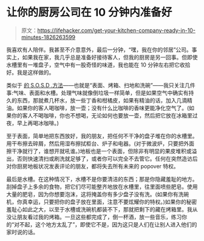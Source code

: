 # 让你的厨房公司在 10 分钟内准备好

> 原文：<https://lifehacker.com/get-your-kitchen-company-ready-in-10-minutes-1826263599>

我喜欢有人陪伴。我甚至不介意意外，最后一分钟，“嘿，我在你的邻居”公司。事实上，如果我在家，我几乎总是准备好接待客人，但我的厨房是另一回事。但即使水槽里有一堆盘子，空气中有一股奇怪的味道，我也能在 10 分钟左右把它收拾好。我是这样做的。



类似于 [的 S.O.S.D .方法](http://www.apartmenttherapy.com/a-memorable-20-minute-kitchen-cleaning-routine-sosd-242897)——也就是“表面、烤箱、扫地和洗碗”——我只关注几件事:气味、表面和水槽。处理气味就像倒垃圾一样简单，但是如果空气中确实有持久的东西，那就煮几杯水，放一些丁香和柑橘皮，如果有精油的话，加入几滴精油。如果你的客人喝咖啡，放一壶；没有什么比咖啡的香味更能净化空气了。(如果你的客人不喝咖啡，你也不想喝，无论如何也要放一壶，然后把它放在冰箱里过夜，早上再喝冰咖啡。)

至于表面，简单地把东西放好，我的朋友，把任何不干净的盘子堆在你的水槽里。用干布擦去碎屑，然后用湿布擦拭柜台、炉子和电器。(对于微波炉，只要把外面擦干净就行了，谁想开就吼谁。)地板也是一个表面，但除非有明显的果皮堆积或溢出，否则快速清扫或刷洗就足够了，或者你可以完全不去管它。任何在突然造访后对你厨房地板状况发表评论的朋友，都将失去所有未来的 popover 特权。

最后是水槽。在这种情况下，水槽不是你要清洁的东西；那是你隐藏羞耻的地方。刮掉盘子上多余的食物，把它们尽可能整齐地放在水槽里，往里面喷些肥皂。使用大量的肥皂，因为你想要泡沫，这将掩盖你有多少盘子没有洗。(如果你有洗碗机，你真幸运，只要把你的盘子放在里面，注意不要炫耀你的特权。)如果你的秘密羞耻心如此之大，以至于水槽或洗碗机都装不下，那就把剩下的藏在烤箱里。我从没让朋友看过我的烤箱。一旦这些都完成了，倒一杯酒，放一些音乐，练习你的“对不起，这个地方太乱了”，即使它不是，因为这只是人们在让别人进入他们的家时说的话。